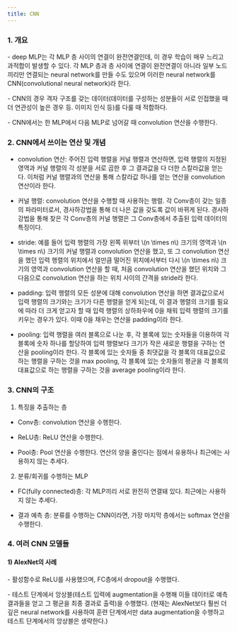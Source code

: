 ```yaml
---
title: CNN
---
```


### 1. 개요

\- deep MLP는 각 MLP 층 사이의 연결이 완전연결인데, 이 경우 학습이 매우 느리고 과적합이 발생할 수 있다. 각 MLP 층과 층 사이에 연결이 완전연결이 아니라 일부 노드끼리만 연결되는 neural network를 만들 수도 있으며 이러한 neural network를 CNN(convolutional neural network)라 한다. 

\- CNN의 경우 격자 구조를 갖는 데이터(데이터를 구성하는 성분들이 서로 인접했을 때 더 연관성이 높은 경우 등. 이미지 인식 등)를 다룰 때 적합하다.

\- CNN에서는 한 MLP에서 다음 MLP로 넘어갈 때 convolution 연산을 수행한다.


### 2. CNN에서 쓰이는 연산 및 개념

- convolution 연산: 주어진 입력 행렬을 커널 행렬과 연산하면, 입력 행렬의 지정된 영역과 커널 행렬의 각 성분을 서로 곱한 후 그 결과값을 다 더한 스칼라값을 얻는다. 이처럼 커널 행렬과의 연산을 통해 스칼라값 하나를 얻는 연산을 convolution 연산이라 한다.

- 커널 행렬: convolution 연산을 수행할 때 사용하는 행렬. 각 Conv층이 갖는 일종의 파라미터로서, 경사하강법을 통해 더 나은 값을 갖도록 값이 바뀌게 된다. 경사하강법을 통해 찾은 각 Conv층의 커널 행렬은 그 Conv층에서 추출된 입력 데이터의 특징이다.

- stride: 예를 들어 입력 행렬의 가장 왼쪽 위부터 \\(n \times n\\) 크기의 영역과 \\(n \times n\\) 크기의 커널 행렬과 convolution 연산을 했고, 또 그 convolution 연산을 했던 입력 행렬의 위치에서 얼만큼 떨어진 위치에서부터 다시 \\(n \times n\\) 크기의 영역과 convolution 연산을 할 때, 처음 convolution 연산을 했던 위치와 그 다음으로 convolution 연산을 하는 위치 사이의 간격을 stride라 한다.

- padding: 입력 행렬의 모든 성분에 대해 convolution 연산을 하면 결과값으로서 입력 행렬의 크기와는 크기가 다른 행렬을 얻게 되는데, 이 결과 행렬의 크기를 필요에 따라 더 크게 얻고자 할 때 입력 행렬의 상하좌우에 0을 채워 입력 행렬의 크기를 키우는 경우가 있다. 이때 0을 채우는 연산을 padding이라 한다.

- pooling: 입력 행렬을 여러 블록으로 나눈 후, 각 블록에 있는 숫자들을 이용하여 각 블록에 숫자 하나를 할당하여 입력 행렬보다 크기가 작은 새로운 행렬을 구하는 연산을 pooling이라 한다. 각 블록에 있는 숫자들 중 최댓값을 각 블록의 대표값으로 하는 행렬을 구하는 것을 max pooling, 각 블록에 있는 숫자들의 평균을 각 블록의 대표값으로 하는 행렬을 구하는 것을 average pooling이라 한다.


### 3. CNN의 구조

1) 특징을 추출하는 층

- Conv층: convolution 연산을 수행한다.

- ReLU층: ReLU 연산을 수행한다.

- Pool층: Pool 연산을 수행한다. 연산의 양을 줄인다는 점에서 유용하나 최근에는 사용하지 않는 추세다.


2) 분류/회귀를 수행하는 MLP

- FC(fully connected)층: 각 MLP끼리 서로 완전히 연결돼 있다. 최근에는 사용하지 않는 추세다.

- 결과 예측 층: 분류를 수행하는 CNN이라면, 가장 마지막 층에서는 softmax 연산을 수행한다.


### 4. 여러 CNN 모델들

#### 1) AlexNet의 사례

\- 활성함수로 ReLU를 사용했으며, FC층에서 dropout을 수행했다.

\- 테스트 단계에서 앙상블(테스트 입력에 augmentation을 수행해 이들 데이터로 예측 결과들을 얻고 그 평균을 최종 결과로 출력)을 수행했다. (현재는 AlexNet보다 훨씬 더 깊은 neural network를 사용하여 훈련 단계에서만 data augmentation을 수행하고 테스트 단계에서의 앙상블은 생략한다.)